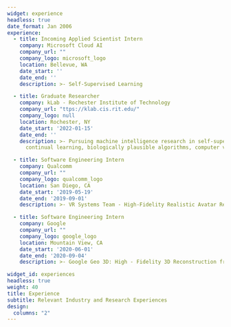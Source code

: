 ```yaml
---
widget: experience
headless: true
date_format: Jan 2006
experience:
  - title: Incoming Applied Scientist Intern
    company: Microsoft Cloud AI
    company_url: ""
    company_logo: microsoft_logo
    location: Bellevue, WA
    date_start: ''
    date_end: ''
    description: >- Self-Supervised Learning

  - title: Graduate Researcher
    company: kLab - Rochester Institute of Technology
    company_url: "ttps://klab.cis.rit.edu/"
    company_logo: null
    location: Rochester, NY
    date_start: '2022-01-15'
    date_end: ''
    description: >- Pursuing machine intelligence research in self-supervised learning,
      continual learning, biologically plausible algorithms, computer vision

  - title: Software Engineering Intern
    company: Qualcomm
    company_url: ""
    company_logo: qualcomm_logo
    location: San Diego, CA
    date_start: '2019-05-19'
    date_end: '2019-09-01'
    description: >- VR Systems Team - High-Fidelity Realistic Avatar Rendering

  - title: Software Engineering Intern
    company: Google
    company_url: ""
    company_logo: google_logo
    location: Mountain View, CA
    date_start: '2020-06-01'
    date_end: '2020-09-04'
    description: >- Google Geo 3D: High - Fidelity 3D Reconstruction from Satellite Imagery

widget_id: experiences
headless: true
weight: 40
title: Experience
subtitle: Relevant Industry and Research Experiences
design:
  columns: "2"
---
```

